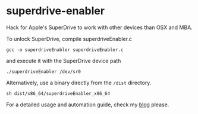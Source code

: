 superdrive-enabler
==================

Hack for Apple's SuperDrive to work with other devices than OSX and MBA.

To unlock SuperDrive, compile superdriveEnabler.c

```
gcc -o superdriveEnabler superdriveEnabler.c
```

and execute it with the SuperDrive device path

```
./superdriveEnabler /dev/sr0
```

Alternatively, use a binary directly from the `/dist` directory.

```
sh dist/x86_64/superdriveEnabler_x86_64
```

For a detailed usage and automation guide, check my [blog](https://www.cmos.blog/use-apples-usb-superdrive-with-linux/) please.
